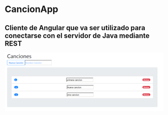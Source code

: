 # CancionApp

## Cliente de Angular que va ser utilizado para conectarse con el servidor de Java mediante REST


![Alt text](https://github.com/Joseba10/Angular-Client/blob/master/src/assets/img/vista.PNG)
